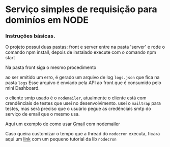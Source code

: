 # Serviço simples de requisição para dominíos em NODE

### Instruções básicas.

O projeto possui duas pastas: front e server
entre na pasta 'server' e rode o comando npm install, depois de instalado execute com o comando npm start

Na pasta front siga o mesmo procedimento

ao ser emitido um erro, é gerado um arquivo de log `logs.json` que fica na pasta `logs`
Esse arquivo é enviado pela API ao front que é consumido pelo mini Dashboard.

o cliente smtp usado é o `nodemailer`, atualmente o cliente está com crendênciais de testes que usei no desenvolvimento. usei o `mailtrap` para testes, mas será preciso que o usuário pegue as credênciais smtp  do serviço de email que o mesmo usa.

Aqui um exemplo de como usar [Gmail](https://bradhick.medium.com/nodejs-enviando-emails-com-gmail-e-nodemailer-9606f0be4819) com nodemailer

Caso queira customizar o tempo que a thread do `nodecron` executa, ficara aqui um [link](https://www.npmjs.com/package/node-cron) com um pequeno tutorial da lib `nodecron` 
